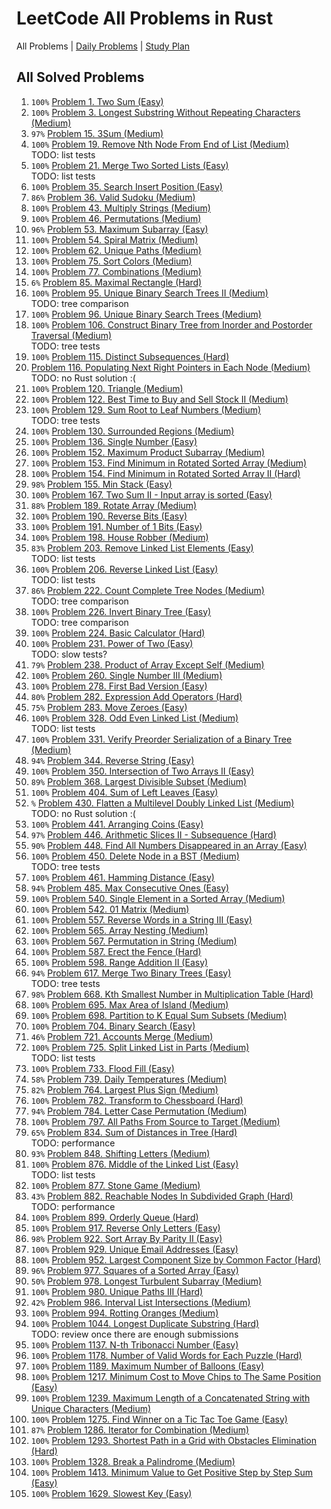 LeetCode All Problems in Rust
=============================

All Problems | [Daily Problems](DAILY.md) | [Study Plan](STUDY_PLAN.md)

All Solved Problems
-------------------

1. `100%` [Problem 1. Two Sum (Easy)](problem_0001/)
2. `100%` [Problem 3. Longest Substring Without Repeating Characters (Medium)](problem_0003/)
3. `97%` [Problem 15. 3Sum (Medium)](problem_0015/)
4. `100%` [Problem 19. Remove Nth Node From End of List (Medium)](problem_0019/) \
    TODO: list tests
5. `100%` [Problem 21. Merge Two Sorted Lists (Easy)](problem_0021/) \
    TODO: list tests
6. `100%` [Problem 35. Search Insert Position (Easy)](problem_0035/)
7. `86%` [Problem 36. Valid Sudoku (Medium)](problem_0036/)
8. `100%` [Problem 43. Multiply Strings (Medium)](problem_0043/)
9. `100%` [Problem 46. Permutations (Medium)](problem_0046/)
10. `96%` [Problem 53. Maximum Subarray (Easy)](problem_0053/)
11. `100%` [Problem 54. Spiral Matrix (Medium)](problem_0054/)
12. `100%` [Problem 62. Unique Paths (Medium)](problem_0062/)
13. `100%` [Problem 75. Sort Colors (Medium)](problem_0075/)
14. `100%` [Problem 77. Combinations (Medium)](problem_0077/)
15. `6%` [Problem 85. Maximal Rectangle (Hard)](problem_0085/)
16. `100%` [Problem 95. Unique Binary Search Trees II (Medium)](problem_0095/) \
    TODO: tree comparison
17. `100%` [Problem 96. Unique Binary Search Trees (Medium)](problem_0096/)
18. `100%` [Problem 106. Construct Binary Tree from Inorder and Postorder Traversal (Medium)](problem_0106/) \
    TODO: tree tests
19. `100%` [Problem 115. Distinct Subsequences (Hard)](problem_0115/)
20. [Problem 116. Populating Next Right Pointers in Each Node (Medium)](problem_0116/) \
    TODO: no Rust solution :(
21. `100%` [Problem 120. Triangle (Medium)](problem_0120/)
22. `100%` [Problem 122. Best Time to Buy and Sell Stock II (Medium)](problem_0122/)
23. `100%` [Problem 129. Sum Root to Leaf Numbers (Medium)](problem_0129/) \
    TODO: tree tests
24. `100%` [Problem 130. Surrounded Regions (Medium)](problem_0130/)
25. `100%` [Problem 136. Single Number (Easy)](problem_0136/)
26. `100%` [Problem 152. Maximum Product Subarray (Medium)](problem_0152/)
27. `100%` [Problem 153. Find Minimum in Rotated Sorted Array (Medium)](problem_0153/)
28. `100%` [Problem 154. Find Minimum in Rotated Sorted Array II (Hard)](problem_0154/)
29. `98%` [Problem 155. Min Stack (Easy)](problem_0155/)
30. `100%` [Problem 167. Two Sum II - Input array is sorted (Easy)](problem_0167/)
31. `88%` [Problem 189. Rotate Array (Medium)](problem_0189/)
32. `100%` [Problem 190. Reverse Bits (Easy)](problem_0190/)
33. `100%` [Problem 191. Number of 1 Bits (Easy)](problem_0191/)
34. `100%` [Problem 198. House Robber (Medium)](problem_0198/)
35. `83%` [Problem 203. Remove Linked List Elements (Easy)](problem_0203/) \
    TODO: list tests
36. `100%` [Problem 206. Reverse Linked List (Easy)](problem_0206/) \
    TODO: list tests
37. `86%` [Problem 222. Count Complete Tree Nodes (Medium)](problem_0222/) \
    TODO: tree comparison
38. `100%` [Problem 226. Invert Binary Tree (Easy)](problem_0226/) \
    TODO: tree comparison
39. `100%` [Problem 224. Basic Calculator (Hard)](problem_0224/)
40. `100%` [Problem 231. Power of Two (Easy)](problem_0231/) \
    TODO: slow tests?
41. `79%` [Problem 238. Product of Array Except Self (Medium)](problem_0238/)
42. `100%` [Problem 260. Single Number III (Medium)](problem_0260/)
43. `100%` [Problem 278. First Bad Version (Easy)](problem_0278/)
44. `80%` [Problem 282. Expression Add Operators (Hard)](problem_0282/)
45. `75%` [Problem 283. Move Zeroes (Easy)](problem_0283/)
46. `100%` [Problem 328. Odd Even Linked List (Medium)](problem_0328/) \
    TODO: list tests
47. `100%` [Problem 331. Verify Preorder Serialization of a Binary Tree (Medium)](problem_0331/)
48. `94%` [Problem 344. Reverse String (Easy)](problem_0344/)
49. `100%` [Problem 350. Intersection of Two Arrays II (Easy)](problem_0350/)
50. `89%` [Problem 368. Largest Divisible Subset (Medium)](problem_0368/)
51. `100%` [Problem 404. Sum of Left Leaves (Easy)](problem_0404/)
52. `%` [Problem 430. Flatten a Multilevel Doubly Linked List (Medium)](problem_0430/) \
    TODO: no Rust solution :(
53. `100%` [Problem 441. Arranging Coins (Easy)](problem_0441/)
54. `97%` [Problem 446. Arithmetic Slices II - Subsequence (Hard)](problem_0446/)
55. `90%` [Problem 448. Find All Numbers Disappeared in an Array (Easy)](problem_0448/)
56. `100%` [Problem 450. Delete Node in a BST (Medium)](problem_0450/) \
    TODO: tree tests
57. `100%` [Problem 461. Hamming Distance (Easy)](problem_0461/)
58. `94%` [Problem 485. Max Consecutive Ones (Easy)](problem_0485/)
59. `100%` [Problem 540. Single Element in a Sorted Array (Medium)](problem_0540/)
60. `100%` [Problem 542. 01 Matrix (Medium)](problem_0542/)
61. `100%` [Problem 557. Reverse Words in a String III (Easy)](problem_0557/)
62. `100%` [Problem 565. Array Nesting (Medium)](problem_0565/)
63. `100%` [Problem 567. Permutation in String (Medium)](problem_0567/)
64. `100%` [Problem 587. Erect the Fence (Hard)](problem_0587/)
65. `100%` [Problem 598. Range Addition II (Easy)](problem_0598/)
66. `94%` [Problem 617. Merge Two Binary Trees (Easy)](problem_0617/) \
    TODO: tree tests
67. `98%` [Problem 668. Kth Smallest Number in Multiplication Table (Hard)](problem_0668/)
68. `100%` [Problem 695. Max Area of Island (Medium)](problem_0695/)
69. `100%` [Problem 698. Partition to K Equal Sum Subsets (Medium)](problem_0698/)
70. `100%` [Problem 704. Binary Search (Easy)](problem_0704/)
71. `46%` [Problem 721. Accounts Merge (Medium)](problem_0721/)
72. `100%` [Problem 725. Split Linked List in Parts (Medium)](problem_0725/) \
    TODO: list tests
73. `100%` [Problem 733. Flood Fill (Easy)](problem_0733/)
74. `58%` [Problem 739. Daily Temperatures (Medium)](problem_0739/)
75. `82%` [Problem 764. Largest Plus Sign (Medium)](problem_0764/)
76. `100%` [Problem 782. Transform to Chessboard (Hard)](problem_0782/)
77. `94%` [Problem 784. Letter Case Permutation (Medium)](problem_0784/)
78. `100%` [Problem 797. All Paths From Source to Target (Medium)](problem_0797/)
79. `65%` [Problem 834. Sum of Distances in Tree (Hard)](problem_0834/) \
    TODO: performance
80. `93%` [Problem 848. Shifting Letters (Medium)](problem_0848/)
81. `100%` [Problem 876. Middle of the Linked List (Easy)](problem_0876/) \
    TODO: list tests
82. `100%` [Problem 877. Stone Game (Medium)](problem_0877/)
83. `43%` [Problem 882. Reachable Nodes In Subdivided Graph (Hard)](problem_0882/) \
    TODO: performance
84. `100%` [Problem 899. Orderly Queue (Hard)](problem_0899/)
85. `100%` [Problem 917. Reverse Only Letters (Easy)](problem_0917/)
86. `98%` [Problem 922. Sort Array By Parity II (Easy)](problem_0922/)
87. `100%` [Problem 929. Unique Email Addresses (Easy)](problem_0929/)
88. `100%` [Problem 952. Largest Component Size by Common Factor (Hard)](problem_0952/)
89. `96%` [Problem 977. Squares of a Sorted Array (Easy)](problem_0977/)
90. `50%` [Problem 978. Longest Turbulent Subarray (Medium)](problem_0978/)
91. `100%` [Problem 980. Unique Paths III (Hard)](problem_0980/)
92. `42%` [Problem 986. Interval List Intersections (Medium)](problem_0986/)
93. `100%` [Problem 994. Rotting Oranges (Medium)](problem_0994/)
94. `100%` [Problem 1044. Longest Duplicate Substring (Hard)](problem_1044/) \
    TODO: review once there are enough submissions
95. `100%` [Problem 1137. N-th Tribonacci Number (Easy)](problem_1137/)
96. `100%` [Problem 1178. Number of Valid Words for Each Puzzle (Hard)](problem_1178/)
97. `100%` [Problem 1189. Maximum Number of Balloons (Easy)](problem_1189/)
98. `100%` [Problem 1217. Minimum Cost to Move Chips to The Same Position (Easy)](problem_01217/)
99. `100%` [Problem 1239. Maximum Length of a Concatenated String with Unique Characters (Medium)](problem_1239/)
100. `100%` [Problem 1275. Find Winner on a Tic Tac Toe Game (Easy)](problem_1275/)
101. `87%` [Problem 1286. Iterator for Combination (Medium)](problem_1286/)
102. `100%` [Problem 1293. Shortest Path in a Grid with Obstacles Elimination (Hard)](problem_1293/)
103. `100%` [Problem 1328. Break a Palindrome (Medium)](problem_1328/)
104. `100%` [Problem 1413. Minimum Value to Get Positive Step by Step Sum (Easy)](problem_1413/)
105. `100%` [Problem 1629. Slowest Key (Easy)](problem_1629/)
